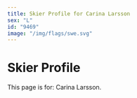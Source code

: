 ```yaml
---
title: Skier Profile for Carina Larsson
sex: "L"
id: "9469"
image: "/img/flags/swe.svg" 
---
```


# Skier Profile

This page is for: Carina Larsson.
    